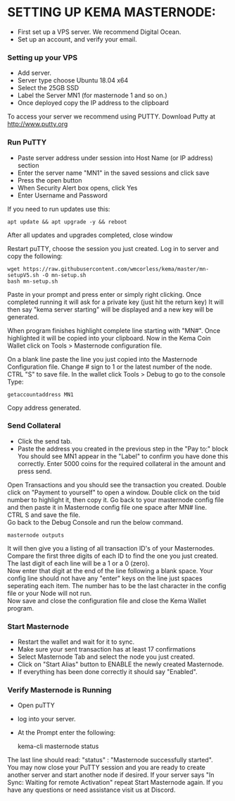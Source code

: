 SETTING UP KEMA MASTERNODE:
===========================
* First set up a VPS server. We recommend Digital Ocean.
* Set up an account, and verify your email.

### Setting up your VPS

* Add server.
* Server type choose Ubuntu 18.04 x64
* Select the 25GB SSD
* Label the Server MN1 (for masternode 1 and so on.)
* Once deployed copy the IP address to the clipboard
 
To access your server we recommend using PUTTY. 
Download Putty at http://www.putty.org

### Run PuTTY
* Paste server address under session into Host Name (or IP address) section
* Enter the server name "MN1" in the saved sessions and click save
* Press the open button
* When Security Alert box opens, click Yes
* Enter Username and Password

If you need to run updates use this:

    apt update && apt upgrade -y && reboot

After all updates and upgrades completed, close window

Restart puTTY, choose the session you just created.
Log in to server and copy the following:

    wget https://raw.githubusercontent.com/wmcorless/kema/master/mn-setupV5.sh -O mn-setup.sh
    bash mn-setup.sh

Paste in your prompt and press enter or simply right clicking.
Once completed running it will ask for a private key (just hit the return key) 
It will then say "kema server starting" will be displayed and a new key will be generated.

When program finishes highlight complete line starting with "MN#". 
Once highlighted it will be copied into your clipboard.
Now in the Kema Coin Wallet click on Tools > Masternode configuration file.

On a blank line paste the line you just copied into the Masternode Configuration file.
Change # sign to 1 or the latest number of the node.  
CTRL "S" to save file.
In the wallet click Tools > Debug to go to the console 
Type:

    getaccountaddress MN1
    
Copy address generated.

### Send Collateral

* Click the send tab.
* Paste the address you created in the previous step in the "Pay to:" block
You should see MN1 appear in the "Label" to confirm you have done this correctly.
Enter 5000 coins for the required collateral in the amount and press send.

Open Transactions and you should see the transaction you created.
Double click on "Payment to yourself" to open a window.
Double click on the txid number to highlight it, then copy it. 
Go back to your masternode config file and then paste it in Masternode config file one space after MN# line.  
CTRL S and save the file.  
Go back to the Debug Console and run the below command.

    masternode outputs

It will then give you a listing of all transaction ID's of your Masternodes.  
Compare the first three digits of each ID to find the one you just created.  
The last digit of each line will be a 1 or a 0 (zero).  
Now enter that digit at the end of the line following a blank space. 
Your config line should not have any "enter" keys on the line just spaces seperating each item. 
The number has to be the last character in the config file or your Node will not run.  
Now save and close the configuration file and close the Kema Wallet program.  

### Start Masternode

* Restart the wallet and wait for it to sync.  
* Make sure your sent transaction has at least 17 confirmations
* Select Masternode Tab and select the node you just created.  
* Click on "Start Alias"  button to ENABLE the newly created Masternode.
* If everything has been done correctly it should say "Enabled".

### Verify Masternode is Running

* Open puTTY
* log into your server.
* At the Prompt enter the following:

    kema-cli masternode status

The last line should read: "status" : "Masternode successfully started".  
You may now close your PuTTY session and you are ready to create another server and start another node if desired.
If your server says "In Sync: Waiting for remote Activation" repeat Start Masternode again.
If you have any questions or need assistance visit us at Discord.
